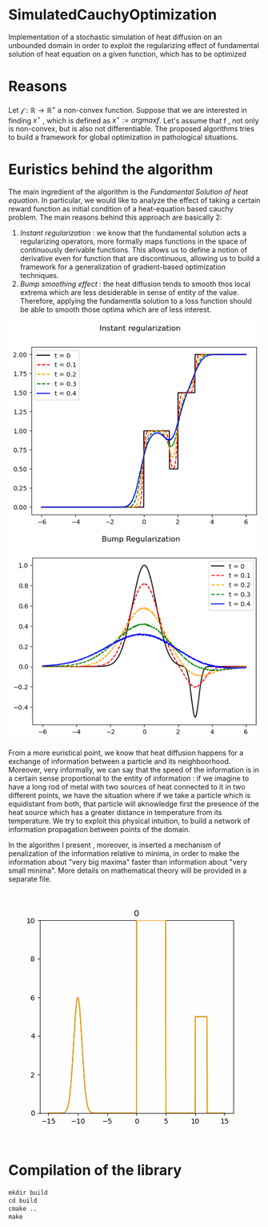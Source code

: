 # SimulatedCauchyOptimization
Implementation of a stochastic simulation of heat diffusion on an unbounded domain in order to exploit the regularizing effect of fundamental solution of heat equation on a given function, which has to be optimized

# Reasons

Let $\mathcal f : \mathbb R \rightarrow \mathbb R^+$ a non-convex function. Suppose that we are interested in finding $x^\star$ , which is defined as $x^\star := argmax f$.
Let's assume that f , not only is non-convex, but is also not differentiable. The proposed algorithms tries to build a framework for global optimization in pathological situations.

# Euristics behind the algorithm

The main ingredient of the algorithm is the *Fundamental Solution of heat equation*.
In particular, we would like to analyze the effect of taking a certain reward function as initial condition of a heat-equation based
cauchy problem. 
The main reasons behind this approach are basically 2:
1.	*Instant regularization* : we know that the fundamental solution acts a regularizing operators, more formally maps functions in 
the space of continuously derivable functions. This allows us to define a notion of derivative even for function that are discontinuous, allowing
us to build a framework for a generalization of gradient-based optimization techniques.
2.	*Bump smoothing effect* : the heat diffusion tends to smooth thos local extrema which are less desiderable in sense of entity of the value.
Therefore, applying the fundamentla solution to a loss function should be able to smooth those optima which are of less interest.

![plot](https://github.com/lucamuscarnera/SimulatedCauchyOptimization/blob/main/Instant%20regularization.png)
![plot](https://github.com/lucamuscarnera/SimulatedCauchyOptimization/blob/main/bump%20regularization.png)

From a more euristical point, we know that heat diffusion happens for a exchange of information between a particle and its neighboorhood.
Moreover, very informally, we can say that the speed of the information is in a certain sense proportional to the entity of information : 
if we imagine to have a long rod of metal with two sources of heat connected to it in two different points, we have the situation where
if we take a particle which is equidistant from both, that particle will aknowledge first the presence of the heat source which has a greater distance in temperature 
from its temperature.
We try to exploit this physical intuition, to build a network of information propagation between points of the domain.

In the algorithm I present , moreover, is inserted a mechanism of penalization of the information relative to minima, in order
to make the information about "very big maxima" faster than information about "very small minima".
More details on mathematical theory will be provided in a separate file.

![plot](https://github.com/lucamuscarnera/SimulatedCauchyOptimization/blob/main/Algorithm%20improving.gif)

# Compilation of the library

```console
mkdir build
cd build
cmake ..
make
```
